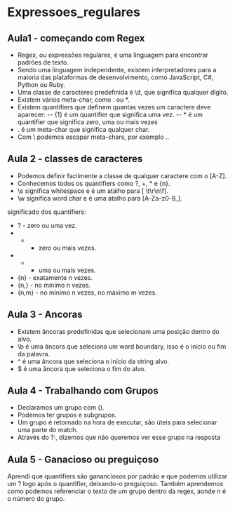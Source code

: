 # Expressoes_regulares

## Aula1 - começando com Regex

- Regex, ou expressões regulares, é uma linguagem para encontrar padrões de texto.
- Sendo uma linguagem independente, existem interpretadores para a maioria das plataformas de desenvolvimento, como JavaScript, C#, Python ou Ruby.
- Uma classe de caracteres predefinida é \d, que significa qualquer dígito.
- Existem vários meta-char, como . ou \*.
- Existem quantifiers que definem quantas vezes um caractere deve aparecer:
  -- {1} é um quantifier que significa uma vez.
  -- \* é um quantifier que significa zero, uma ou mais vezes
- . é um meta-char que significa qualquer char.
- Com \ podemos escapar meta-chars, por exemplo \..

## Aula 2 - classes de caracteres

- Podemos definir facilmente a classe de qualquer caractere com o [A-Z].
- Conhecemos todos os quantifiers como ?, +, \* e {n}.
- \s significa whitespace e é um atalho para [ \t\r\n\f].
- \w significa word char e é uma atalho para [A-Za-z0-9_].

significado dos quantifiers:

- ? - zero ou uma vez.
- - - zero ou mais vezes.
- - - uma ou mais vezes.
- {n} - exatamente n vezes.
- {n,} - no mínimo n vezes.
- {n,m} - no mínimo n vezes, no máximo m vezes.

## Aula 3 - Ancoras

- Existem âncoras predefinidas que selecionam uma posição dentro do alvo.
- \b é uma âncora que seleciona um word boundary, isso é o início ou fim da palavra.
- ^ é uma âncora que seleciona o início da string alvo.
- $ é uma âncora que seleciona o fim do alvo.

## Aula 4 - Trabalhando com Grupos

- Declaramos um grupo com ().
- Podemos ter grupos e subgrupos.
- Um grupo é retornado na hora de executar, são úteis para selecionar uma parte do match.
- Através do ?:, dizemos que não queremos ver esse grupo na resposta

## Aula 5 -  Ganacioso ou preguiçoso

Aprendi que quantifiers são gananciosos por padrão e que podemos utilizar um ? logo após o quantifier, deixando-o preguiçoso. Também aprendemos como podemos referenciar o texto de um grupo dentro da regex, aonde n é o número do grupo.

